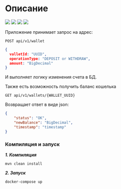 # Описание

<img src=https://img.shields.io/badge/Java-orange></img>
<img src=https://img.shields.io/badge/Spring--boot-green></img>
<img src=https://img.shields.io/badge/PostgreSQL-blue></img>
<img src=https://img.shields.io/badge/lombok-red></img>

Приложение принимает запрос на адрес:
````http request
POST api/v1/wallet
````

````json lines
{
  valletId: "UUID",
  operationType: "DEPOSIT or WITHDRAW",
  amount: "BigDecimal"
}
````
И выполняет логику изменения счета в БД.


Также есть возможность получить баланс кошелька
````http request
GET api/v1/wallets/{WALLET_UUID}
````
Возвращает ответ в виде json: 

````json lines
{
    "status": "OK",
    "newBalance": "BigDecimal",
    "timestamp": "timestamp"
}
````

### Компиляция и запуск

___1. Компиляция___
```
mvn clean install
```

___2. Запуск___

````
docker-compose up
````